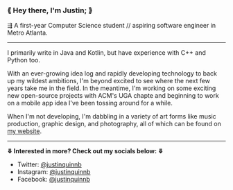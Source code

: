 ### **⟪ Hey there, I'm Justin; ⟫**
⇶ A first-year Computer Science student // aspiring software engineer in Metro Atlanta.

---
I primarily write in Java and Kotlin, but have experience with C++ and Python too.

With an ever-growing idea log and rapidly developing technology to back up my wildest ambitions, I'm beyond excited to see where the next few years take me in the field. In the meantime, I'm working on some exciting new open-source projects with ACM's UGA chapte and beginning to work on a mobile app idea I've been tossing around for a while.

When I'm not developing, I'm dabbling in a variety of art forms like music production, graphic design, and photography, all of which can be found on [my website](https://www.justinquinnb.com).

---

**⤋ Interested in more? Check out my socials below: ⤋**

* Twitter: [@justinquinnb](https://twitter.com/justinquinnb)<br>
* Instagram: [@justinquinnb](https://instagram.com/justinquinnb)<br>
* Facebook: [@justinquinnb](https://www.facebook.com/justinquinnb)
